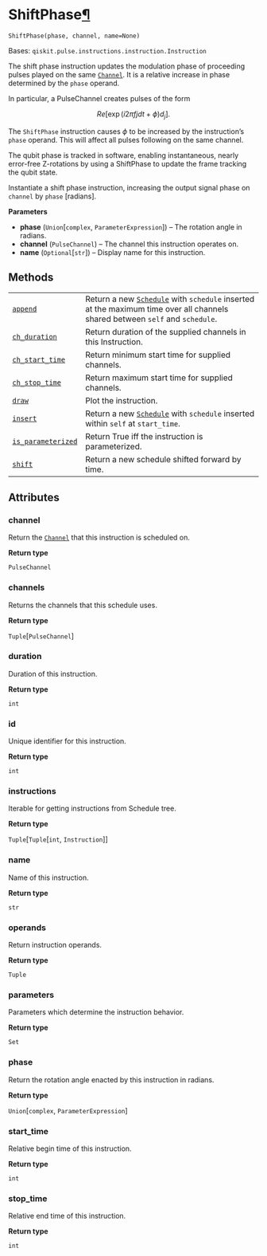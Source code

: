 # ShiftPhase[¶](#shiftphase "Permalink to this headline")

<span id="undefined" />

`ShiftPhase(phase, channel, name=None)`

Bases: `qiskit.pulse.instructions.instruction.Instruction`

The shift phase instruction updates the modulation phase of proceeding pulses played on the same [`Channel`](pulse#qiskit.pulse.channels.Channel "qiskit.pulse.channels.Channel"). It is a relative increase in phase determined by the `phase` operand.

In particular, a PulseChannel creates pulses of the form

$$
Re[\exp(i 2\pi f jdt + \phi) d_j].
$$

The `ShiftPhase` instruction causes $\phi$ to be increased by the instruction’s `phase` operand. This will affect all pulses following on the same channel.

The qubit phase is tracked in software, enabling instantaneous, nearly error-free Z-rotations by using a ShiftPhase to update the frame tracking the qubit state.

Instantiate a shift phase instruction, increasing the output signal phase on `channel` by `phase` \[radians].

**Parameters**

*   **phase** (`Union`\[`complex`, `ParameterExpression`]) – The rotation angle in radians.
*   **channel** (`PulseChannel`) – The channel this instruction operates on.
*   **name** (`Optional`\[`str`]) – Display name for this instruction.

## Methods

|                                                                                                                                                                                           |                                                                                                                                                                                                     |
| ----------------------------------------------------------------------------------------------------------------------------------------------------------------------------------------- | --------------------------------------------------------------------------------------------------------------------------------------------------------------------------------------------------- |
| [`append`](qiskit.pulse.instructions.ShiftPhase.append#qiskit.pulse.instructions.ShiftPhase.append "qiskit.pulse.instructions.ShiftPhase.append")                                         | Return a new [`Schedule`](qiskit.pulse.Schedule#qiskit.pulse.Schedule "qiskit.pulse.Schedule") with `schedule` inserted at the maximum time over all channels shared between `self` and `schedule`. |
| [`ch_duration`](qiskit.pulse.instructions.ShiftPhase.ch_duration#qiskit.pulse.instructions.ShiftPhase.ch_duration "qiskit.pulse.instructions.ShiftPhase.ch_duration")                     | Return duration of the supplied channels in this Instruction.                                                                                                                                       |
| [`ch_start_time`](qiskit.pulse.instructions.ShiftPhase.ch_start_time#qiskit.pulse.instructions.ShiftPhase.ch_start_time "qiskit.pulse.instructions.ShiftPhase.ch_start_time")             | Return minimum start time for supplied channels.                                                                                                                                                    |
| [`ch_stop_time`](qiskit.pulse.instructions.ShiftPhase.ch_stop_time#qiskit.pulse.instructions.ShiftPhase.ch_stop_time "qiskit.pulse.instructions.ShiftPhase.ch_stop_time")                 | Return maximum start time for supplied channels.                                                                                                                                                    |
| [`draw`](qiskit.pulse.instructions.ShiftPhase.draw#qiskit.pulse.instructions.ShiftPhase.draw "qiskit.pulse.instructions.ShiftPhase.draw")                                                 | Plot the instruction.                                                                                                                                                                               |
| [`insert`](qiskit.pulse.instructions.ShiftPhase.insert#qiskit.pulse.instructions.ShiftPhase.insert "qiskit.pulse.instructions.ShiftPhase.insert")                                         | Return a new [`Schedule`](qiskit.pulse.Schedule#qiskit.pulse.Schedule "qiskit.pulse.Schedule") with `schedule` inserted within `self` at `start_time`.                                              |
| [`is_parameterized`](qiskit.pulse.instructions.ShiftPhase.is_parameterized#qiskit.pulse.instructions.ShiftPhase.is_parameterized "qiskit.pulse.instructions.ShiftPhase.is_parameterized") | Return True iff the instruction is parameterized.                                                                                                                                                   |
| [`shift`](qiskit.pulse.instructions.ShiftPhase.shift#qiskit.pulse.instructions.ShiftPhase.shift "qiskit.pulse.instructions.ShiftPhase.shift")                                             | Return a new schedule shifted forward by time.                                                                                                                                                      |

## Attributes

<span id="undefined" />

### channel

Return the [`Channel`](pulse#qiskit.pulse.channels.Channel "qiskit.pulse.channels.Channel") that this instruction is scheduled on.

**Return type**

`PulseChannel`

<span id="undefined" />

### channels

Returns the channels that this schedule uses.

**Return type**

`Tuple`\[`PulseChannel`]

<span id="undefined" />

### duration

Duration of this instruction.

**Return type**

`int`

<span id="undefined" />

### id

Unique identifier for this instruction.

**Return type**

`int`

<span id="undefined" />

### instructions

Iterable for getting instructions from Schedule tree.

**Return type**

`Tuple`\[`Tuple`\[`int`, `Instruction`]]

<span id="undefined" />

### name

Name of this instruction.

**Return type**

`str`

<span id="undefined" />

### operands

Return instruction operands.

**Return type**

`Tuple`

<span id="undefined" />

### parameters

Parameters which determine the instruction behavior.

**Return type**

`Set`

<span id="undefined" />

### phase

Return the rotation angle enacted by this instruction in radians.

**Return type**

`Union`\[`complex`, `ParameterExpression`]

<span id="undefined" />

### start\_time

Relative begin time of this instruction.

**Return type**

`int`

<span id="undefined" />

### stop\_time

Relative end time of this instruction.

**Return type**

`int`
